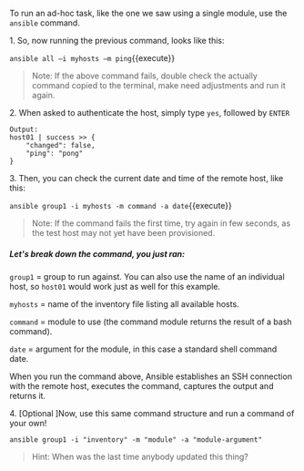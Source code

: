 
To run an ad-hoc task, like the one we saw using a single module, use the `ansible` command.

1\. So, now running the previous command, looks like this:

`ansible all –i myhosts –m ping`{{execute}}

>Note: If the above command fails, double check the actually command copied to the terminal, make need adjustments and run it again.

2\. When asked to authenticate the host, simply type `yes`, followed by `ENTER`

```
Output:
host01 | success >> {
    "changed": false,
    "ping": "pong"
}
```

3\. Then, you can check the current date and time of the remote host, like this:

`ansible group1 -i myhosts -m command -a date`{{execute}}

>Note: If the command fails the first time, try again in few seconds, as the test host may not yet have been provisioned.

##### Let's break down the command, you just ran:
`group1` = group to run against. You can also use the name of an individual host, so `host01` would work just as well for this example.

`myhosts` = name of the inventory file listing all available hosts.

`command` = module to use (the command module returns the result of a bash command).

`date` = argument for the module, in this case a standard shell command date.

When you run the command above, Ansible establishes an SSH connection with the remote host, executes the command, captures the output and returns it.

4\. [Optional ]Now, use this same command structure and run a command of your own!

`ansible group1 -i "inventory" -m "module" -a "module-argument"`

>Hint: When was the last time anybody updated this thing?
